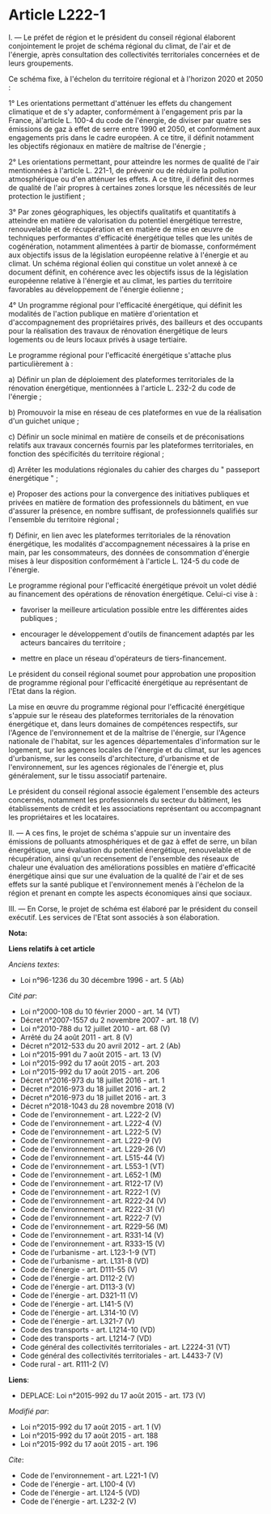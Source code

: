 # Article L222-1

I. ― Le préfet de région et le président du conseil régional élaborent conjointement le projet de schéma régional du climat,
de l'air et de l'énergie, après consultation des collectivités territoriales concernées et de leurs groupements. 

Ce schéma fixe, à l'échelon du territoire régional et à l'horizon 2020 et 2050 : 

1° Les orientations permettant d'atténuer les effets du changement climatique et de s'y adapter, conformément à l'engagement
pris par la France, àl'article L. 100-4 du code de l'énergie, de diviser par quatre ses émissions de gaz à effet de serre
entre 1990 et 2050, et conformément aux engagements pris dans le cadre européen. A ce titre, il définit notamment les
objectifs régionaux en matière de maîtrise de l'énergie ; 

2° Les orientations permettant, pour atteindre les normes de qualité de l'air mentionnées à l'article L. 221-1, de prévenir
ou de réduire la pollution atmosphérique ou d'en atténuer les effets. A ce titre, il définit des normes de qualité de l'air
propres à certaines zones lorsque les nécessités de leur protection le justifient ; 

3° Par zones géographiques, les objectifs qualitatifs et quantitatifs à atteindre en matière de valorisation du potentiel
énergétique terrestre, renouvelable et de récupération et en matière de mise en œuvre de techniques performantes d'efficacité
énergétique telles que les unités de cogénération, notamment alimentées à partir de biomasse, conformément aux objectifs
issus de la législation européenne relative à l'énergie et au climat. Un schéma régional éolien qui constitue un volet annexé
à ce document définit, en cohérence avec les objectifs issus de la législation européenne relative à l'énergie et au climat,
les parties du territoire favorables au développement de l'énergie éolienne ; 

4° Un programme régional pour l'efficacité énergétique, qui définit les modalités de l'action publique en matière
d'orientation et d'accompagnement des propriétaires privés, des bailleurs et des occupants pour la réalisation des travaux de
rénovation énergétique de leurs logements ou de leurs locaux privés à usage tertiaire. 

Le programme régional pour l'efficacité énergétique s'attache plus particulièrement à : 

a) Définir un plan de déploiement des plateformes territoriales de la rénovation énergétique, mentionnées à l'article L.
232-2 du code de l'énergie ; 

b) Promouvoir la mise en réseau de ces plateformes en vue de la réalisation d'un guichet unique ; 

c) Définir un socle minimal en matière de conseils et de préconisations relatifs aux travaux concernés fournis par les
plateformes territoriales, en fonction des spécificités du territoire régional ; 

d) Arrêter les modulations régionales du cahier des charges du " passeport énergétique " ; 

e) Proposer des actions pour la convergence des initiatives publiques et privées en matière de formation des professionnels
du bâtiment, en vue d'assurer la présence, en nombre suffisant, de professionnels qualifiés sur l'ensemble du territoire
régional ; 

f) Définir, en lien avec les plateformes territoriales de la rénovation énergétique, les modalités d'accompagnement
nécessaires à la prise en main, par les consommateurs, des données de consommation d'énergie mises à leur disposition
conformément à l'article L. 124-5 du code de l'énergie. 

Le programme régional pour l'efficacité énergétique prévoit un volet dédié au financement des opérations de rénovation
énergétique. Celui-ci vise à :

- favoriser la meilleure articulation possible entre les différentes aides publiques ;

- encourager le développement d'outils de financement adaptés par les acteurs bancaires du territoire ;

- mettre en place un réseau d'opérateurs de tiers-financement. 

Le président du conseil régional soumet pour approbation une proposition de programme régional pour l'efficacité énergétique
au représentant de l'Etat dans la région. 

La mise en œuvre du programme régional pour l'efficacité énergétique s'appuie sur le réseau des plateformes territoriales de
la rénovation énergétique et, dans leurs domaines de compétences respectifs, sur l'Agence de l'environnement et de la
maîtrise de l'énergie, sur l'Agence nationale de l'habitat, sur les agences départementales d'information sur le logement,
sur les agences locales de l'énergie et du climat, sur les agences d'urbanisme, sur les conseils d'architecture, d'urbanisme
et de l'environnement, sur les agences régionales de l'énergie et, plus généralement, sur le tissu associatif partenaire. 

Le président du conseil régional associe également l'ensemble des acteurs concernés, notamment les professionnels du secteur
du bâtiment, les établissements de crédit et les associations représentant ou accompagnant les propriétaires et les
locataires. 

II. ― A ces fins, le projet de schéma s'appuie sur un inventaire des émissions de polluants atmosphériques et de gaz à effet
de serre, un bilan énergétique, une évaluation du potentiel énergétique, renouvelable et de récupération, ainsi qu'un
recensement de l'ensemble des réseaux de chaleur une évaluation des améliorations possibles en matière d'efficacité
énergétique ainsi que sur une évaluation de la qualité de l'air et de ses effets sur la santé publique et l'environnement
menés à l'échelon de la région et prenant en compte les aspects économiques ainsi que sociaux. 

III. ― En Corse, le projet de schéma est élaboré par le président du conseil exécutif. Les services de l'Etat sont associés à
son élaboration.

**Nota:**



**Liens relatifs à cet article**

_Anciens textes_:

  - Loi n°96-1236 du 30 décembre 1996 - art. 5 (Ab)

_Cité par_:

  - Loi n°2000-108 du 10 février 2000 - art. 14 (VT)
  - Décret n°2007-1557 du 2 novembre 2007 - art. 18 (V)
  - Loi n°2010-788 du 12 juillet 2010 - art. 68 (V)
  - Arrêté du 24 août 2011 - art. 8 (V)
  - Décret n°2012-533 du 20 avril 2012 - art. 2 (Ab)
  - Loi n°2015-991 du 7 août 2015 - art. 13 (V)
  - Loi n°2015-992 du 17 août 2015 - art. 203
  - Loi n°2015-992 du 17 août 2015 - art. 206
  - Décret n°2016-973 du 18 juillet 2016 - art. 1
  - Décret n°2016-973 du 18 juillet 2016 - art. 2
  - Décret n°2016-973 du 18 juillet 2016 - art. 3
  - Décret n°2018-1043 du 28 novembre 2018 (V)
  - Code de l'environnement - art. L222-2 (V)
  - Code de l'environnement - art. L222-4 (V)
  - Code de l'environnement - art. L222-5 (V)
  - Code de l'environnement - art. L222-9 (V)
  - Code de l'environnement - art. L229-26 (V)
  - Code de l'environnement - art. L515-44 (V)
  - Code de l'environnement - art. L553-1 (VT)
  - Code de l'environnement - art. L652-1 (M)
  - Code de l'environnement - art. R122-17 (V)
  - Code de l'environnement - art. R222-1 (V)
  - Code de l'environnement - art. R222-24 (V)
  - Code de l'environnement - art. R222-31 (V)
  - Code de l'environnement - art. R222-7 (V)
  - Code de l'environnement - art. R229-56 (M)
  - Code de l'environnement - art. R331-14 (V)
  - Code de l'environnement - art. R333-15 (V)
  - Code de l'urbanisme - art. L123-1-9 (VT)
  - Code de l'urbanisme - art. L131-8 (VD)
  - Code de l'énergie - art. D111-55 (V)
  - Code de l'énergie - art. D112-2 (V)
  - Code de l'énergie - art. D113-3 (V)
  - Code de l'énergie - art. D321-11 (V)
  - Code de l'énergie - art. L141-5 (V)
  - Code de l'énergie - art. L314-10 (V)
  - Code de l'énergie - art. L321-7 (V)
  - Code des transports - art. L1214-10 (VD)
  - Code des transports - art. L1214-7 (VD)
  - Code général des collectivités territoriales - art. L2224-31 (VT)
  - Code général des collectivités territoriales - art. L4433-7 (V)
  - Code rural - art. R111-2 (V)

**Liens**:

  - DEPLACE: Loi n°2015-992 du 17 août 2015 - art. 173 (V)

_Modifié par_:

  - Loi n°2015-992 du 17 août 2015 - art. 1 (V)
  - Loi n°2015-992 du 17 août 2015 - art. 188
  - Loi n°2015-992 du 17 août 2015 - art. 196

_Cite_:

  - Code de l'environnement - art. L221-1 (V)
  - Code de l'énergie - art. L100-4 (V)
  - Code de l'énergie - art. L124-5 (VD)
  - Code de l'énergie - art. L232-2 (V)
